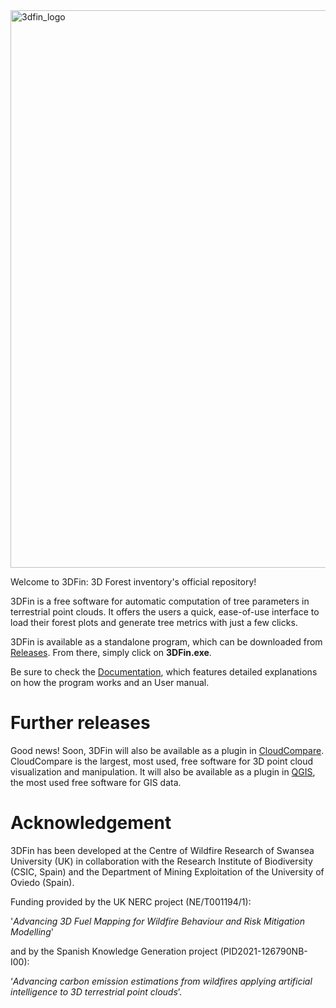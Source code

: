 
<img width="892" alt="3dfin_logo" src="https://user-images.githubusercontent.com/68945855/233049674-8d2c96a7-8abc-4a7c-8e83-4a329ba6dd0c.png">

Welcome to 3DFin: 3D Forest inventory's official repository!

3DFin is a free software for automatic computation of tree parameters in terrestrial point clouds. It offers the users a quick, ease-of-use interface to load their forest plots and generate tree metrics with just a few clicks.

3DFin is available as a standalone program, which can be downloaded from [Releases](https://github.com/3DFIN/3DFIN/releases/). From there, simply click on __3DFin.exe__.

Be sure to check the [Documentation](https://github.com/3DFIN/3DFIN/blob/main/src/three_d_fin/assets/documentation.pdf), which features detailed explanations on how the program works and an User manual.


# Further releases

Good news! Soon, 3DFin will also be available as a plugin in [CloudCompare](https://www.danielgm.net/cc/). CloudCompare is the largest, most used, free software for 3D point cloud visualization and manipulation.  It will also be available as a plugin in [QGIS](https://www.qgis.org/en/site/), the most used free software for GIS data.


# Acknowledgement

3DFin has been developed at the Centre of Wildfire Research of Swansea University (UK) in collaboration with the Research Institute of Biodiversity (CSIC, Spain) and the Department of Mining Exploitation of the University of Oviedo (Spain). 

Funding provided by the UK NERC project (NE/T001194/1): 

'_Advancing 3D Fuel Mapping for Wildfire Behaviour and Risk Mitigation Modelling_' 

and by the Spanish Knowledge Generation project (PID2021-126790NB-I00): 

‘_Advancing carbon emission estimations from wildfires applying artificial intelligence to 3D terrestrial point clouds_’.
